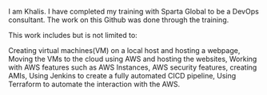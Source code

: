 I am Khalis. I have completed my training with Sparta Global to be a DevOps consultant. The work on this Github was done through the training.

This work includes but is not limited to:

Creating virtual machines(VM) on a local host and hosting a webpage,
Moving the VMs to the cloud using AWS and hosting the websites,
Working with AWS features such as AWS Instances, AWS security features, creating AMIs,
Using Jenkins to create a fully automated CICD pipeline,
Using Terraform to automate the interaction with the AWS.
